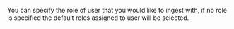 You can specify the role of user that you would like to ingest with, if no role is specified the default roles assigned to user will be selected.